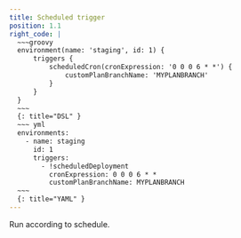 ```yaml
---
title: Scheduled trigger
position: 1.1
right_code: |
  ~~~groovy
  environment(name: 'staging', id: 1) {
      triggers {
          scheduledCron(cronExpression: '0 0 0 6 * *') {
              customPlanBranchName: 'MYPLANBRANCH'
          }
      }
  }
  ~~~
  {: title="DSL" }
  ~~~ yml
  environments:
    - name: staging
      id: 1
      triggers:
        - !scheduledDeployment
          cronExpression: 0 0 0 6 * *
          customPlanBranchName: MYPLANBRANCH
  ~~~
  {: title="YAML" }
---
```

Run according to schedule.